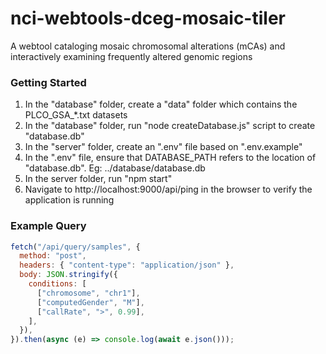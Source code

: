 # nci-webtools-dceg-mosaic-tiler

A webtool cataloging mosaic chromosomal alterations (mCAs) and interactively examining frequently altered genomic regions

### Getting Started

1. In the "database" folder, create a "data" folder which contains the PLCO_GSA\_\*.txt datasets
2. In the "database" folder, run "node createDatabase.js" script to create "database.db"
3. In the "server" folder, create an ".env" file based on ".env.example"
4. In the ".env" file, ensure that DATABASE_PATH refers to the location of "database.db". Eg: ../database/database.db
5. In the server folder, run "npm start"
6. Navigate to http://localhost:9000/api/ping in the browser to verify the application is running

### Example Query

```js
fetch("/api/query/samples", {
  method: "post",
  headers: { "content-type": "application/json" },
  body: JSON.stringify({
    conditions: [
      ["chromosome", "chr1"],
      ["computedGender", "M"],
      ["callRate", ">", 0.99],
    ],
  }),
}).then(async (e) => console.log(await e.json()));
```
